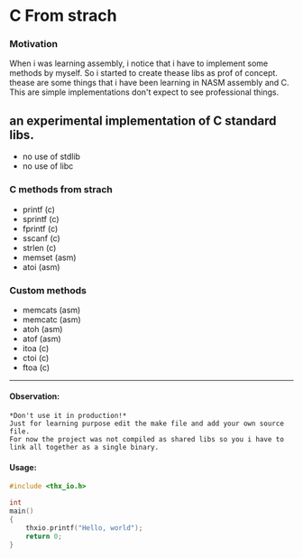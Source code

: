 # C From strach

### Motivation

When i was learning assembly, i notice that i have to implement some methods by myself.
So i started to create thease libs as prof of concept. thease are some things that i have been learning in NASM assembly and C.
This are simple implementations don't expect to see professional things.

## an experimental implementation of C standard libs.

* no use of stdlib
* no use of libc

### C methods from strach

- printf  (c)
- sprintf (c)
- fprintf (c)
- sscanf  (c)
- strlen  (c)
- memset  (asm)
- atoi    (asm)

### Custom methods

- memcats (asm)
- memcatc (asm)
- atoh    (asm)
- atof    (asm)
- itoa    (c)
- ctoi    (c)
- ftoa    (c)

---

#### Observation:
    *Don't use it in production!*
    Just for learning purpose edit the make file and add your own source file.
    For now the project was not compiled as shared libs so you i have to link all together as a single binary.
#### Usage:
   
```c
#include <thx_io.h>

int 
main()
{
    thxio.printf("Hello, world");
    return 0;
}

```
